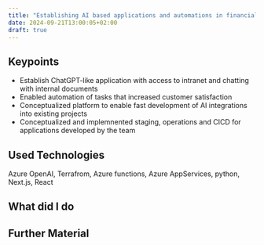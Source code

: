 ```yaml
---
title: "Establishing AI based applications and automations in financial sector"
date: 2024-09-21T13:00:05+02:00
draft: true
---
```



## Keypoints

- Establish ChatGPT-like application with access to intranet and chatting with internal documents
- Enabled automation of tasks that increased customer satisfaction
- Conceptualized platform to enable fast development of AI integrations into existing projects
- Conceptualized and implemnented staging, operations and CICD for applications developed by the team

## Used Technologies

Azure OpenAI, Terrafrom, Azure functions, Azure AppServices, python, Next.js, React

## What did I do

## Further Material

